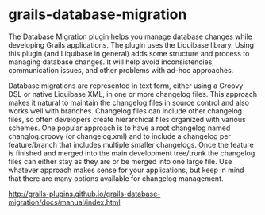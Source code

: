grails-database-migration
=========================


The Database Migration plugin helps you manage database changes while developing Grails applications. The plugin uses the Liquibase library.
Using this plugin (and Liquibase in general) adds some structure and process to managing database changes. It will help avoid inconsistencies, communication issues, and other problems with ad-hoc approaches.

Database migrations are represented in text form, either using a Groovy DSL or native Liquibase XML, in one or more changelog files. This approach makes it natural to maintain the changelog files in source control and also works well with branches. Changelog files can include other changelog files, so often developers create hierarchical files organized with various schemes. One popular approach is to have a root changelog named changlog.groovy (or changelog.xml) and to include a changelog per feature/branch that includes multiple smaller changelogs. Once the feature is finished and merged into the main development tree/trunk the changelog files can either stay as they are or be merged into one large file. Use whatever approach makes sense for your applications, but keep in mind that there are many options available for changelog management.

http://grails-plugins.github.io/grails-database-migration/docs/manual/index.html
